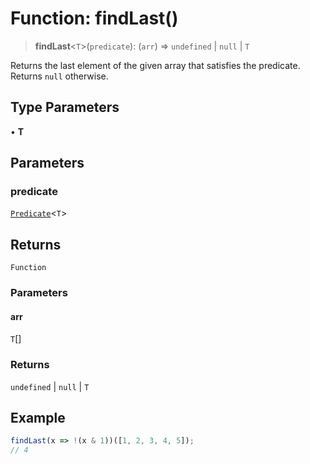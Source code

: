 # Function: findLast()

> **findLast**\<`T`\>(`predicate`): (`arr`) => `undefined` \| `null` \| `T`

Returns the last element of the given array that satisfies the predicate.
Returns `null` otherwise.

## Type Parameters

• **T**

## Parameters

### predicate

[`Predicate`](../type-aliases/Predicate.md)\<`T`\>

## Returns

`Function`

### Parameters

#### arr

`T`[]

### Returns

`undefined` \| `null` \| `T`

## Example

```ts
findLast(x => !(x & 1))([1, 2, 3, 4, 5]);
// 4
```
